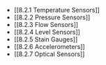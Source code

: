 

- [[8.2.1 Temperature Sensors]]
- [[8.2.2 Pressure Sensors]]
- [[8.2.3 Flow Sensors]]
- [[8.2.4 Level Sensors]]
- [[8.2.5 Stain Gauges]]
- [[8.2.6 Accelerometers]]
- [[8.2.7 Optical Sensors]]